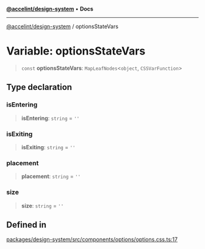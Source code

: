 [**@accelint/design-system**](../README.md) • **Docs**

***

[@accelint/design-system](../README.md) / optionsStateVars

# Variable: optionsStateVars

> `const` **optionsStateVars**: `MapLeafNodes`\<`object`, `CSSVarFunction`\>

## Type declaration

### isEntering

> **isEntering**: `string` = `''`

### isExiting

> **isExiting**: `string` = `''`

### placement

> **placement**: `string` = `''`

### size

> **size**: `string` = `''`

## Defined in

[packages/design-system/src/components/options/options.css.ts:17](https://github.com/gohypergiant/standard-toolkit/blob/258694cea8ed8bbd956b3cf5da47c2c9debcf127/packages/design-system/src/components/options/options.css.ts#L17)
